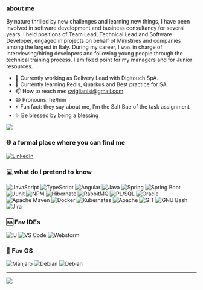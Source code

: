 ### about me
By nature thrilled by new challenges and learning new things, I have been involved in software development and business consultancy for several years.
I held positions of Team Lead, Technical Lead and Software Developer, engaged in projects on behalf of Ministries and companies among the largest in Italy.
During my career, I was in charge of interviewing/hiring developers and following young people through the technical training process.
I am fixed point for my managers and for Junior resources.

- 👯 Currently working as Delivery Lead with Digitouch SpA.
- 🌱 Currently learning Redis, Quarkus and Best practice for SA
- 📫 How to reach me: cviglianisi@gmail.com
- 😄 Pronouns: he/him
- ⚡ Fun fact: they say about me, I'm the Salt Bae of the task assignment
- ✨ Be blessed by being a blessing

![](https://github-readme-streak-stats.herokuapp.com/?user=cviglianisi&theme=dark&hide_border=false)
<!--![](https://github-readme-stats.vercel.app/api/top-langs/?username=cviglianisi&theme=dark)-->

### 🌐 a formal place where you can find me
[![LinkedIn](https://img.shields.io/badge/LinkedIn-%230077B5.svg?logo=linkedin&logoColor=white)](https://www.linkedin.com/in/cviglianisi/) 

### 💻 what do I pretend to know
![JavaScript](https://img.shields.io/badge/javascript-%23323330.svg?style=for-the-badge&logo=javascript&logoColor=%23F7DF1E)
![TypeScript](https://img.shields.io/badge/typescript-%23007ACC.svg?style=for-the-badge&logo=typescript&logoColor=white)
![Angular](https://img.shields.io/badge/angular-%23DD0031.svg?style=for-the-badge&logo=angular&logoColor=white)
![Java](https://img.shields.io/badge/java-%23ED8B00.svg?style=for-the-badge&logo=java&logoColor=white)
![Spring](https://img.shields.io/badge/spring-%236DB33F.svg?style=for-the-badge&logo=spring&logoColor=white)
![Spring Boot](https://img.shields.io/badge/Spring_Boot-F2F4F9?style=for-the-badge&logo=spring-boot)
![Junit](https://img.shields.io/badge/Junit5-25A162?style=for-the-badge&logo=junit5&logoColor=white)
![NPM](https://img.shields.io/badge/NPM-%23000000.svg?style=for-the-badge&logo=npm&logoColor=white)
![Hibernate](https://img.shields.io/badge/hibernate-ORM?style=for-the-badge&logo=Hibernate&logoColor=white&labelColor=gray&color=orange)
![RabbitMQ](https://img.shields.io/badge/rabbitmq-%23FF6600.svg?&style=for-the-badge&logo=rabbitmq&logoColor=white)
![PL/SQL](https://img.shields.io/badge/PLSQL-F80000?style=for-the-badge&logo=oracle&logoColor=black) ![Oracle](https://img.shields.io/badge/Oracle-F80000?style=for-the-badge&logo=Oracle&logoColor=white)
![Apache Maven](https://img.shields.io/badge/Apache%20Maven-C71A36?style=for-the-badge&logo=Apache%20Maven&logoColor=white)
![Docker](https://img.shields.io/badge/Docker-2CA5E0?style=for-the-badge&logo=docker&logoColor=white)
![Kubernates](https://img.shields.io/badge/kubernetes-326ce5.svg?&style=for-the-badge&logo=kubernetes&logoColor=white)
![Apache](https://img.shields.io/badge/Apache-D22128?style=for-the-badge&logo=Apache&logoColor=white)
![GIT](https://img.shields.io/badge/GIT-E44C30?style=for-the-badge&logo=git&logoColor=white)
![GNU Bash](https://img.shields.io/badge/GNU%20Bash-4EAA25?style=for-the-badge&logo=GNU%20Bash&logoColor=white)
![Jira](https://img.shields.io/badge/Jira-0052CC?style=for-the-badge&logo=Jira&logoColor=white)

### 🆒 Fav IDEs
![IJ](https://img.shields.io/badge/IntelliJ_IDEA-000000.svg?style=for-the-badge&logo=intellij-idea&logoColor=white)
![VS Code](https://img.shields.io/badge/Visual_Studio_Code-0078D4?style=for-the-badge&logo=visual%20studio%20code&logoColor=white)
![Webstorm](https://img.shields.io/badge/WebStorm-000000?style=for-the-badge&logo=WebStorm&logoColor=white)
### 📲 Fav OS
![Manjaro](https://img.shields.io/badge/manjaro-35BF5C?style=for-the-badge&logo=manjaro&logoColor=white)
![Debian](https://img.shields.io/badge/Debian-A81D33?style=for-the-badge&logo=debian&logoColor=white)
![Debian](https://img.shields.io/badge/lineageos-167C80?style=for-the-badge&logo=lineageos&logoColor=white)

<!--## 🏆 GitHub Trophies
![](https://github-profile-trophy.vercel.app/?username=cviglianisi&theme=radical&no-frame=false&no-bg=false&margin-w=4)-->
---
[![](https://visitcount.itsvg.in/api?id=GingermanSP7&icon=0&color=0)](https://visitcount.itsvg.in)
